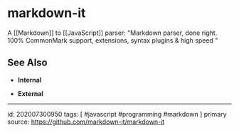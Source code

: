 # markdown-it
A [[Markdown]] to [[JavaScript]] parser: "Markdown parser, done right. 100% CommonMark support, extensions, syntax plugins & high speed "


## See Also
- **Internal**


- **External**

---

id: 202007300950
tags: [ #javascript #programming #markdown ]
primary source: https://github.com/markdown-it/markdown-it
